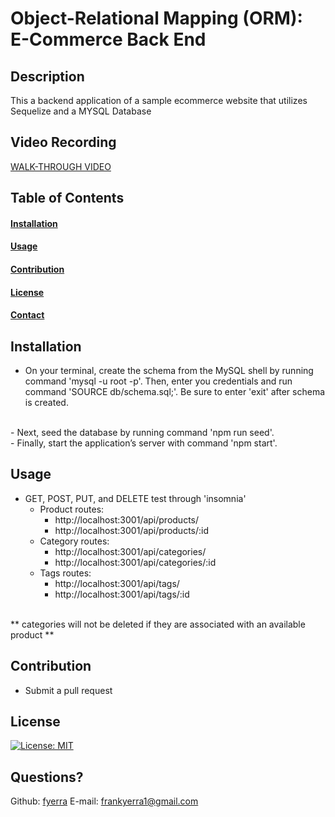 # Object-Relational Mapping (ORM): E-Commerce Back End

  ## Description

  This a backend application of a sample ecommerce website that utilizes Sequelize and a MYSQL Database 

  ## Video Recording
  [WALK-THROUGH VIDEO](https://drive.google.com/drive/folders/1eBZAD336dVGj7XKMfhvl_BHAKF--iBR-?usp=sharing)

  ## Table of Contents
  #### [Installation](#installation)
  #### [Usage](#usage)
  #### [Contribution](#contribution)
  #### [License](#license)
  #### [Contact](#questions)

  ## Installation

  - On your terminal, create the schema from the MySQL shell by running command 'mysql -u root -p'. Then, enter you credentials and run command 'SOURCE db/schema.sql;'. Be sure to enter 'exit' after schema is created. 
  </br>
  - Next, seed the database by running command 'npm run seed'.
  </br>
  - Finally, start the application’s server with command 'npm start'.

  ## Usage
  - GET, POST, PUT, and DELETE test through 'insomnia'
    - Product routes:
      - http://localhost:3001/api/products/
      - http://localhost:3001/api/products/:id
    - Category routes:
      - http://localhost:3001/api/categories/
      - http://localhost:3001/api/categories/:id
    - Tags routes:
      - http://localhost:3001/api/tags/
      - http://localhost:3001/api/tags/:id
  </br>    
  ** categories will not be deleted if they are associated with an available product ** 
    
  ## Contribution

  - Submit a pull request

  ## License

  [![License: MIT](https://img.shields.io/badge/License-MIT-yellow.svg)](https://opensource.org/licenses/MIT)

  ## Questions?

  Github: [fyerra](https://github.com/fyerra)
  E-mail: frankyerra1@gmail.com